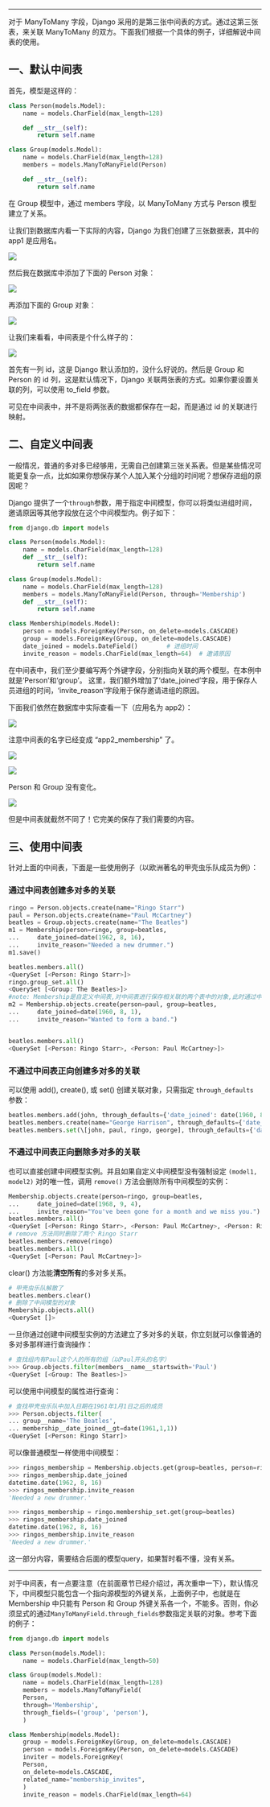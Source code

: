 
* * *

对于 ManyToMany 字段，Django 采用的是第三张中间表的方式。通过这第三张表，来关联 ManyToMany 的双方。下面我们根据一个具体的例子，详细解说中间表的使用。

## 一、默认中间表

首先，模型是这样的：

```python
class Person(models.Model):
    name = models.CharField(max_length=128)

    def __str__(self):
        return self.name

class Group(models.Model):
    name = models.CharField(max_length=128)
    members = models.ManyToManyField(Person)

    def __str__(self):
        return self.name
```
在 Group 模型中，通过 members 字段，以 ManyToMany 方式与 Person 模型建立了关系。

让我们到数据库内看一下实际的内容，Django 为我们创建了三张数据表，其中的 app1 是应用名。

![](https://img2020.cnblogs.com/blog/1762677/202010/1762677-20201005193611044-454048719.png)

然后我在数据库中添加了下面的 Person 对象：

![](https://img2020.cnblogs.com/blog/1762677/202010/1762677-20201005193614593-2091964418.png)

再添加下面的 Group 对象：

![](https://img2020.cnblogs.com/blog/1762677/202010/1762677-20201005193619375-675570646.png)

让我们来看看，中间表是个什么样子的：

![](https://img2020.cnblogs.com/blog/1762677/202010/1762677-20201005193623514-619690717.png)

首先有一列 id，这是 Django 默认添加的，没什么好说的。然后是 Group 和 Person 的 id 列，这是默认情况下，Django 关联两张表的方式。如果你要设置关联的列，可以使用 to_field 参数。

可见在中间表中，并不是将两张表的数据都保存在一起，而是通过 id 的关联进行映射。

## 二、自定义中间表

一般情况，普通的多对多已经够用，无需自己创建第三张关系表。但是某些情况可能更复杂一点，比如如果你想保存某个人加入某个分组的时间呢？想保存进组的原因呢？

Django 提供了一个`through`参数，用于指定中间模型，你可以将类似进组时间，邀请原因等其他字段放在这个中间模型内。例子如下：

```python
from django.db import models

class Person(models.Model):
    name = models.CharField(max_length=128)
    def __str__(self): 
        return self.name

class Group(models.Model):
    name = models.CharField(max_length=128)
    members = models.ManyToManyField(Person, through='Membership')
    def __str__(self): 
        return self.name

class Membership(models.Model):
    person = models.ForeignKey(Person, on_delete=models.CASCADE)
    group = models.ForeignKey(Group, on_delete=models.CASCADE)
    date_joined = models.DateField()        # 进组时间
    invite_reason = models.CharField(max_length=64)  # 邀请原因
```

在中间表中，我们至少要编写两个外键字段，分别指向关联的两个模型。在本例中就是‘Person’和‘group’。 这里，我们额外增加了‘date_joined’字段，用于保存人员进组的时间，‘invite_reason’字段用于保存邀请进组的原因。

下面我们依然在数据库中实际查看一下（应用名为 app2）：

![](https://img2020.cnblogs.com/blog/1762677/202010/1762677-20201005193631055-731373086.png)

注意中间表的名字已经变成 “app2_membership” 了。

![](https://img2020.cnblogs.com/blog/1762677/202010/1762677-20201005193635014-1022551854.png)

![](https://img2020.cnblogs.com/blog/1762677/202010/1762677-20201005193641411-1981161453.png)

Person 和 Group 没有变化。

![](https://img2020.cnblogs.com/blog/1762677/202010/1762677-20201005193645282-1401697360.png)

但是中间表就截然不同了！它完美的保存了我们需要的内容。

## 三、使用中间表

针对上面的中间表，下面是一些使用例子（以欧洲著名的甲壳虫乐队成员为例）：
### 通过中间表创建多对多的关联

```python
ringo = Person.objects.create(name="Ringo Starr")
paul = Person.objects.create(name="Paul McCartney")
beatles = Group.objects.create(name="The Beatles")
m1 = Membership(person=ringo, group=beatles,
...     date_joined=date(1962, 8, 16),
...     invite_reason="Needed a new drummer.")
m1.save()

beatles.members.all()
<QuerySet [<Person: Ringo Starr>]>
ringo.group_set.all()
<QuerySet [<Group: The Beatles>]>
#note: Membership是自定义中间表,对中间表进行保存相关联的两个表中的对象,此时通过中间表将多对多的关系保存到数据库中
m2 = Membership.objects.create(person=paul, group=beatles,
...     date_joined=date(1960, 8, 1),
...     invite_reason="Wanted to form a band.")


beatles.members.all()
<QuerySet [<Person: Ringo Starr>, <Person: Paul McCartney>]>
```
### 不通过中间表正向创建多对多的关联

可以使用 add(), create(), 或 set() 创建关联对象，只需指定 `through_defaults` 参数：

```python
beatles.members.add(john, through_defaults={'date_joined': date(1960, 8, 1)})
beatles.members.create(name="George Harrison", through_defaults={'date_joined': date(1960, 8, 1)})
beatles.members.set(\[john, paul, ringo, george], through_defaults={'date_joined': date(1960, 8, 1)})
```

### 不通过中间表正向删除多对多的关联

也可以直接创建中间模型实例。并且如果自定义中间模型没有强制设定 `(model1, model2)` 对的唯一性，调用 `remove()` 方法会删除所有中间模型的实例：
```python
Membership.objects.create(person=ringo, group=beatles,
...     date_joined=date(1968, 9, 4),
...     invite_reason="You've been gone for a month and we miss you.")
beatles.members.all()
<QuerySet [<Person: Ringo Starr>, <Person: Paul McCartney>, <Person: Ringo Starr>]>
# remove 方法同时删除了两个 Ringo Starr
beatles.members.remove(ringo)
beatles.members.all()
<QuerySet [<Person: Paul McCartney>]>
```

clear() 方法能**清空所有**的多对多关系。

```python
# 甲壳虫乐队解散了
beatles.members.clear()
# 删除了中间模型的对象
Membership.objects.all()
<QuerySet []>
```

一旦你通过创建中间模型实例的方法建立了多对多的关联，你立刻就可以像普通的多对多那样进行查询操作：

```python
# 查找组内有Paul这个人的所有的组（以Paul开头的名字）
>>> Group.objects.filter(members__name__startswith='Paul')
<QuerySet [<Group: The Beatles>]>
```

可以使用中间模型的属性进行查询：

```python
# 查找甲壳虫乐队中加入日期在1961年1月1日之后的成员
>>> Person.objects.filter(
... group__name='The Beatles',
... membership__date_joined__gt=date(1961,1,1))
<QuerySet [<Person: Ringo Starr]>
```

可以像普通模型一样使用中间模型：

```python
>>> ringos_membership = Membership.objects.get(group=beatles, person=ringo)
>>> ringos_membership.date_joined
datetime.date(1962, 8, 16)
>>> ringos_membership.invite_reason
'Needed a new drummer.'

```

```python
>>> ringos_membership = ringo.membership_set.get(group=beatles)
>>> ringos_membership.date_joined
datetime.date(1962, 8, 16)
>>> ringos_membership.invite_reason
'Needed a new drummer.'
```

这一部分内容，需要结合后面的模型query，如果暂时看不懂，没有关系。
* * *

对于中间表，有一点要注意（在前面章节已经介绍过，再次重申一下），默认情况下，中间模型只能包含一个指向源模型的外键关系，上面例子中，也就是在 Membership 中只能有 Person 和 Group 外键关系各一个，不能多。否则，你必须显式的通过`ManyToManyField.through_fields`参数指定关联的对象。参考下面的例子：

```python
from django.db import models

class Person(models.Model):
    name = models.CharField(max_length=50)

class Group(models.Model):
    name = models.CharField(max_length=128)
    members = models.ManyToManyField(
    Person,
    through='Membership',
    through_fields=('group', 'person'),
    )

class Membership(models.Model):
    group = models.ForeignKey(Group, on_delete=models.CASCADE)
    person = models.ForeignKey(Person, on_delete=models.CASCADE)
    inviter = models.ForeignKey(
    Person,
    on_delete=models.CASCADE,
    related_name="membership_invites",
    )
    invite_reason = models.CharField(max_length=64)
```

